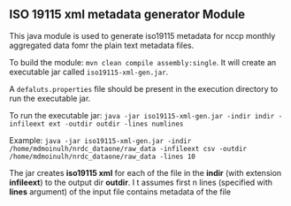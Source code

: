## ISO 19115 xml metadata generator Module

This java module is used to generate iso19115 metadata for nccp monthly aggregated data fomr the plain text metadata files.

To build the module: `mvn clean compile assembly:single`. It will create an executable jar called `iso19115-xml-gen.jar`.

A `defaluts.properties` file should be present in the execution directory to run the executable jar.

To run the executable jar: `java -jar iso19115-xml-gen.jar -indir indir -infileext ext -outdir outdir -lines numlines`

Example: `java -jar iso19115-xml-gen.jar -indir /home/mdmoinulh/nrdc_dataone/raw_data -infileext csv -outdir /home/mdmoinulh/nrdc_dataone/raw_data -lines 10`


The jar creates **iso19115 xml** for each of the file in the **indir** (with extension **infileext**) to the output dir **outdir**. I t assumes first n lines (specified with **lines** argument) of the input file contains metadata of the file
